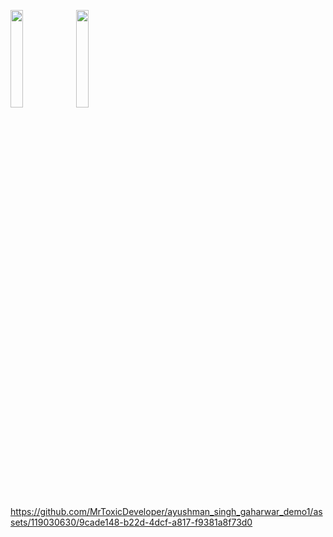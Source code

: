  
<p>
 <img src="https://github.com/MrToxicDeveloper/ayushman_singh_gaharwar_demo1/assets/119030630/cddcb5db-5b90-44d5-9efd-19bb7d199f31" height="20%" width="20%">
  <img src="https://github.com/MrToxicDeveloper/ayushman_singh_gaharwar_demo1/assets/119030630/75bc4a6c-22bf-4b89-9aac-d16a06bbb13e" height="20%" width="20%">
</p>


https://github.com/MrToxicDeveloper/ayushman_singh_gaharwar_demo1/assets/119030630/9cade148-b22d-4dcf-a817-f9381a8f73d0

